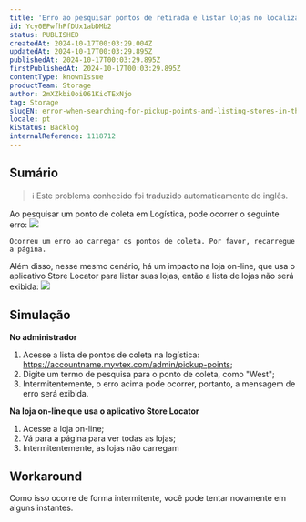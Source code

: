 ```yaml
---
title: 'Erro ao pesquisar pontos de retirada e listar lojas no localizador de lojas'
id: Ycy0EPwfhPfDUx1abDMb2
status: PUBLISHED
createdAt: 2024-10-17T00:03:29.004Z
updatedAt: 2024-10-17T00:03:29.895Z
publishedAt: 2024-10-17T00:03:29.895Z
firstPublishedAt: 2024-10-17T00:03:29.895Z
contentType: knownIssue
productTeam: Storage
author: 2mXZkbi0oi061KicTExNjo
tag: Storage
slugEN: error-when-searching-for-pickup-points-and-listing-stores-in-the-store-locator
locale: pt
kiStatus: Backlog
internalReference: 1118712
---
```


## Sumário

>ℹ️ Este problema conhecido foi traduzido automaticamente do inglês.


Ao pesquisar um ponto de coleta em Logística, pode ocorrer o seguinte erro:
 ![](https://vtexhelp.zendesk.com/attachments/token/tGzdaXqZCHcgtcGaPagLU0yZu/?name=image.png)

    Ocorreu um erro ao carregar os pontos de coleta. Por favor, recarregue a página.


Além disso, nesse mesmo cenário, há um impacto na loja on-line, que usa o aplicativo Store Locator para listar suas lojas, então a lista de lojas não será exibida:
 ![](https://vtexhelp.zendesk.com/attachments/token/Dv85rVttxoEMwVXMsMmTxWoI1/?name=image.png)

## Simulação


**No administrador**

1. Acesse a lista de pontos de coleta na logística: https://accountname.myvtex.com/admin/pickup-points;
2. Digite um termo de pesquisa para o ponto de coleta, como "West";
3. Intermitentemente, o erro acima pode ocorrer, portanto, a mensagem de erro será exibida.

**Na loja on-line que usa o aplicativo Store Locator**

1. Acesse a loja on-line;
2. Vá para a página para ver todas as lojas;
3. Intermitentemente, as lojas não carregam

## Workaround


Como isso ocorre de forma intermitente, você pode tentar novamente em alguns instantes.




